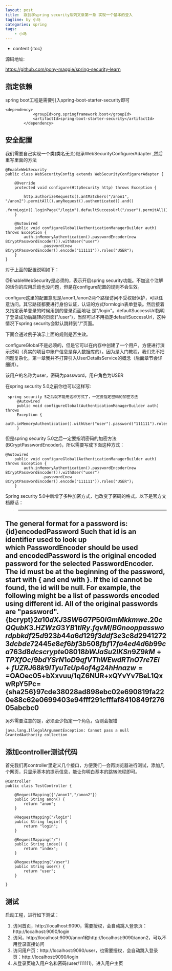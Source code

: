 ```yaml
---
layout: post
title:  跟我学spring security系列文章第一章 实现一个基本的登入
tagline: by 小马
categories: spring
tags: 
    - 小马
---
```


* content
{:toc}

源码地址:

https://github.com/pony-maggie/spring-security-learn

## 指定依赖

spring boot工程是需要引入spring-boot-starter-security即可

<!--more-->

```
<dependency>
			<groupId>org.springframework.boot</groupId>
			<artifactId>spring-boot-starter-security</artifactId>
		</dependency>
```

## 安全配置

我们需要自己实现一个类(类名无关)继承WebSecurityConfigurerAdapter ,然后重写里面的方法

```
@EnableWebSecurity
public class WebSecurityConfig extends WebSecurityConfigurerAdapter {

	@Override
	protected void configure(HttpSecurity http) throws Exception {

		http.authorizeRequests().antMatchers("/anon1", "/anon2").permitAll().anyRequest().authenticated().and()
				.formLogin().loginPage("/login").defaultSuccessUrl("/user").permitAll().and().logout().permitAll();
	}

	@Autowired
	public void configureGlobal(AuthenticationManagerBuilder auth) throws Exception {
		auth.inMemoryAuthentication().passwordEncoder(new BCryptPasswordEncoder()).withUser("user")
				.password(new BCryptPasswordEncoder().encode("111111")).roles("USER");
	}
}
```

对于上面的配置说明如下：

@EnableWebSecurity是必须的，表示开启spring security功能。不加这个注解的话你的应用启动也没问题，但是在configure配置的规则不会生效。

configure这里的配置意思是/anon1,/anon2两个路径访问不受权限保护，可以任意访问。其它路径都要进行身份认证，认证的方式formlogin表单登录。然后接着又指定表单登录的时候用到的登录页面地址
是"/login"。defaultSuccessUrl指明了登录成功后跳转的页面("/user")，当然可以不用指定defaultSuccessUrl，这种情况下spring security会默认跳转到"/"页面。

下面会通过例子演示上面的规则是否生效。

configureGlobal不是必须的，但是它可以在内存中创建了一个用户，方便进行演示说明（真实的项目中账户信息是存入数据库的）。因为是入门教程，我们先不把问题复杂化，第一章我并不打算引入UserDetailsService的概念（后面章节会详细讲）。

该用户的名称为user，密码为password，用户角色为USER


在spring security 5.0之前你也可以这样写:

```
 spring security 5之后就不能用这种方式了，一定要指定密码的加密方法
	 @Autowired
	 public void configureGlobal(AuthenticationManagerBuilder auth) throws
	 Exception {
	 auth.inMemoryAuthentication().withUser("user").password("111111").roles("USER");
	 }
```

但是spring security 5.0之后一定要指明密码的加密方法(BCryptPasswordEncoder)，所以需要写成下面这种方式：

```
@Autowired
	public void configureGlobal(AuthenticationManagerBuilder auth) throws Exception {
		auth.inMemoryAuthentication().passwordEncoder(new BCryptPasswordEncoder()).withUser("user")
				.password(new BCryptPasswordEncoder().encode("111111")).roles("USER");
	}
```

Spring security 5.0中新增了多种加密方式，也改变了密码的格式。以下是官方文档原话：


>-------------------------------------------------------------------------------------------------------------------
The general format for a password is:
{id}encodedPassword
Such that id is an identifier used to look up which PasswordEncoder should be used and encodedPassword is the original encoded password for the selected PasswordEncoder. The id must be at the beginning of the password, start with { and end with }. If the id cannot be found, the id will be null. For example, the following might be a list of passwords encoded using different id. All of the original passwords are "password".
{bcrypt}$2a$10$dXJ3SW6G7P50lGmMkkmwe.20cQQubK3.HZWzG3YB1tlRy.fqvM/BG 
{noop}password 
{pbkdf2}5d923b44a6d129f3ddf3e3c8d29412723dcbde72445e8ef6bf3b508fbf17fa4ed4d6b99ca763d8dc 
{scrypt}$e0801$8bWJaSu2IKSn9Z9kM+TPXfOc/9bdYSrN1oD9qfVThWEwdRTnO7re7Ei+fUZRJ68k9lTyuTeUp4of4g24hHnazw==$OAOec05+bXxvuu/1qZ6NUR+xQYvYv7BeL1QxwRpY5Pc=  
{sha256}97cde38028ad898ebc02e690819fa220e88c62e0699403e94fff291cfffaf8410849f27605abcbc0
-------------------------------------------------------------------------------------------------------------------



另外需要注意的是，必须至少指定一个角色，否则会报错

```
java.lang.IllegalArgumentException: Cannot pass a null GrantedAuthority collection
```

## 添加controller测试代码

首先我们再controller里定义几个接口，方便我们一会再浏览器进行测试，添加几个网页，只显示基本的提示信息，能让你明白基本的跳转流程即可。

```
@Controller
public class TestController {
	
	@RequestMapping({"/anon1","/anon2"})
	public String anon() {
		return "anon";
	}
	
	@RequestMapping("/login")
	public String login() {
		return "login";
	}
	
	@RequestMapping("/")
	public String index() {
		return "index";
	}
	
	@RequestMapping("/user")
	public String user() {
		return "user";
	}

}
```

## 测试

启动工程，进行如下测试：

1. 访问首页，http://localhost:9090，需要授权，会自动跳入登录页：http://localhost:9090/login
2. 访问，http://localhost:9090/anon1和http://localhost:9090/anon2，可以不用登录直接访问
3. 访问用户页：http://localhost:9090/user，也需要授权，会自动跳入登录页：http://localhost:9090/login
4. 从登录页输入用户名和密码(user/111111)，进入用户主页







